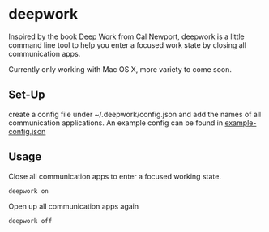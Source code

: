 # deepwork

Inspired by the book [Deep Work](http://calnewport.com/books/deep-work/) from Cal Newport, deepwork is a little command line tool to help you enter a focused work state by closing all communication apps.

Currently only working with Mac OS X, more variety to come soon.

## Set-Up

create a config file under ~/.deepwork/config.json and add the names of all communication applications. An example config can be found in [example-config.json](example-config.json)

## Usage

Close all communication apps to enter a focused working state.

```shell
deepwork on
```

Open up all communication apps again

```shell
deepwork off
```